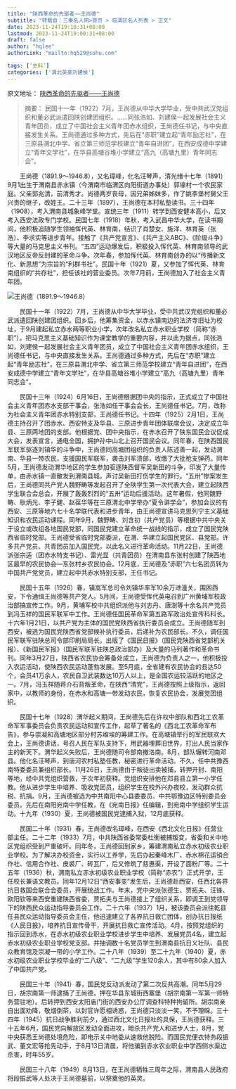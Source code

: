 ```yaml
---
title: "陕西革命的先驱者——王尚德"
subtitle: "转载自：三秦名人网>首页 > 临渭区名人列表 > 正文"
date: 2023-11-24T19:10:31+08:00
lastmod: 2023-11-24T19:00:31+08:00
draft: false
author: "hqlee"
authorLink: "mailto:hq529@sohu.com"

tags: [‘史料’]
categories: ['渭北英豪刘建侯']
---
```


原文地址：
[陕西革命的先驱者——王尚德](http://mingren.sanqinyou.com/2018/03/09/183920564922784.html)

> 摘要： 民国十一年（1922）7月，王尚德从中华大学毕业，受中共武汉党组织和董必武派遣回陕创建团组织。……同张浩如、刘建侯一起发展社会主义青年团员，成立了中国社会主义青年团赤水组织，王尚德任书记，与中央直接发生关系。王尚德通过多种方式，先后在“赤职”建立起“青年励志社”，在三原县渭北中学、省立第三师范学校建立“青年自进团”，在西安成德中学建立“青年文学社”，在华县高塘谷堆小学建立“高九（高塘九里）青年同志会”。


　　王尚德（1891.9～1946.8），又名璋峰，化名汪琴声，清光绪十七年（1891）9月1出生于渭南县赤水镇（今渭南市临渭区向阳街道办事处）郭壕村一个农民家庭。父亲郭兆清，前清秀才。尚德两岁丧母，因兄弟姊妹多，作了姚李堡村舅父王兴贵的继子，改姓王。二十三年（1897），王尚德在本村私塾读书。三十四年（1908），考入渭南县城象峰学堂。宣统三年（1911）转学到西安健本高小，后又考入西安法政专门学校。民国七年（1918）年秋，考入武昌中华大学，在读书期间，他积极追随学生领袖恽代英、林育南，结识了肖楚女、施洋、林育英（张浩）、李求实等进步青年。接触了《共产党宣言》、《共产主义ABC》、《阶级斗争》等大量的马克思主义书刊。“五四”运动爆发后，积极投入恽代英、林育南领导的武汉地区反帝反封建的革命斗争。次年春，参加恽代英、林育南创办的以“传播新文化、新思想”为宗旨的“利群书社”。民国十年（1921）夏，又参加了恽代英、林育南组织的“共存社”，担任该社的营业委员。次年7月前，王尚德加入了社会主义青年团。


 ![ 王尚德（1891.9～1946.8）](/images/ljh/ljh025-1.png "陕西革命的先驱者———王尚德（1891.9～1946.8）")

　　民国十一年（1922）7月，王尚德从中华大学毕业，受中共武汉党组织和董必武派遣回陕创建团组织。回乡后，他筹集资金，以赤水镇南边的法济寺旧址为校址，于9月建起私立赤水两等职业小学，次年改名私立赤水职业学校（简称“赤职”）。把马克思主义基础知识作为课堂教学的重要内容，并以此为据点，同张浩如，刘建侯一起发展社会主义青年团员，成立了中国社会主义青年团赤水组织，王尚德任书记，与中央直接发生关系。王尚德通过多种方式，先后在“赤职”建立起“青年励志社”，在三原县渭北中学、省立第三师范学校建立“青年自进团”，在西安成德中学建立“青年文学社”，在华县高塘谷堆小学建立“高九（高塘九里）青年同志会”。

 
　　民国十三年（1924）6月16日，王尚德根据团中央的指示，正式成立了中国社会主义青年团赤水支部干事会，张浩如任干事会会长，王尚德任书记。7月，改称为社会主义青年团赤水特别支部，王尚德任书记。十四年（1925）2月1日，王尚德主持召开了团赤水、西安特支及华县、三原进步青年团体联席会议，决定成立华县、三原两地团的支部。他根据党、团中央指示，在赤水召开了陕东国民会议促成大会，发表宣言，通电全国，拥护孙中山北上召开国民会议。同年春，在陕西国民军联军驱逐刘镇华的斗争中，王尚德同高塘团组织的负责人陈述善一起，发动渭南、华县一带农民，支援国民军联军，袭击刘军溃部，收缴了大批枪支弹药。同年5月，王尚德发动渭华地区的学生参加驱逐陕西督军吴新田的斗争，印发了大量传单，由赤水镇一直散发到渭南县城，声讨吴新田打伤学生的罪行。“五卅”惨案发生后，王尚德同共产党人魏野畴等发起召开了全陕学生第一次代表大会，建立起陕西学生联合会总会，开展了轰轰烈烈的“五卅”运动后援活动。这年暑假，他同魏野畴、耿炳光、李子健、赵葆华等在三原渭北中学举办“夏令讲学会”，参加会议的有西安、三原等地六七十名学联代表和进步青年，由王尚德宣讲马克思列宁主义基础知识和农民运动课程。同年9月，魏野畴、刘含初（共产党员）等根据中共中央关于设立或改组各地国民党部，同国民党建立革命统一战线的指示，成立了国民党陕西省临时党部。王尚德受省临时党部委派，在渭、华建立起国民党区、县党部。许多共产党员、共青团员加入国民党，以此名义进行革命活动。11月22日，王尚德派张宗适（团赤水特支书记）、雷光显（共青团员）在渭南县东张村创建了陕西地区最早的农民协会—东张村乡农民协会。12月底，王尚德及“赤职”六七名团员转为中国共产党党员，建立起中共赤水特别支部，王任书记。

 
　　民国十五年（1926）春，镇嵩军总司令刘镇华率军10余万进潼关，围困西安，下令通缉王尚德等共产党人。5月间，王尚德受恽代英电召到广州黄埔军校政治部搞宣传工作。9月，黄埔军校中共组织派他与刘志丹、唐澍等十余名共产党员到冯玉祥的国民军联军中工作。王尚德任国民革命军第五路军政治处宣传科科长。十六年1月21日，以共产党为主体的国民党陕西省执行委员会成立。王尚德随军到西安，被选为国民党陕西省党部候补执行委员，后递补为农民部长。不久，调任国民军联军驻陕总司令部印刷局局长，出版了《国民日报》（国民党陕西省党部机关报）、《新国民军报》（国民军联军驻陕总政治部办）及大量的马列著作和革命书刊。同年3月27日，陕西省农民协会筹备处成立，王尚德为负责人之一，他积极投入农运活动，使陕西农民运动蓬勃发展。至5月底，全省建有农民协会的县达50个，会员41万余人，农民自卫武装数达10万人以上，是全国农运较活跃的地区之一。7月，冯玉祥随蒋介石背叛革命，在陕西“清党”，王尚德按照上级指示，返回家中，以教师的身份，在赤水和高塘一带发动农民，恢复农民协会，发展党团组织。

 
　　民国十七年（1928）渭华起义期间，王尚德先后在许权中部队和西北工农革命军军事委员会负责农民运动和宣传工作，起草了著名的《西北工农革命军布告》，参与崇凝和高塘地区部分村苏维埃的筹建工作。在高塘镇举行的军民联欢大会上，王尚德讲话，号召人民在军队支持下，用武器埋葬旧世界，打出人民当家作主的新天下。渭华起义失败后，王尚德随司令部南撤洛南。8月，部队辗转河南邓县。他化名汪琴声，到唐河农村私塾任教，秘密进行革命活动。不久，任中共豫西南特委委员兼组织部长。11月26日，王尚德由于叛徒出卖被捕，转押开封、南阳等地，经中共党组织营救，于次年初获释。党组织安排他在邓县县立第一小学任教。他从进步学生中培养、吸收党团员，组织学生在校外兴办夜校，发动群众抗税、抗捐。9月，王尚德被选为中共南阳中心县委委员、中共鄂豫边区特别委员会委员。先后在南阳宛南中学任教，在《宛南日报》任编辑，到宛南中学组织学生运动。十九年（1930）夏，王尚德被国民党逮捕入狱，12月底获释。

 
　　民国二十年（1931）春，王尚德改名璋峰，在西安《西北文化日报》任营业部主任。二十二年（1933）7月，中共陕西省委常委杜衡被捕叛变，省委和关中地区党组织受到严重破坏。同年冬，王尚德回到家乡，筹建渭南私立赤水初级农业职业学校。为了解决办校资金，实行以工养学，先后办起秦峰木厂、赤水棉花运销合作社、信用合作社、皮裘厂、砖瓦厂，后又修筑了慈惠渠，开设了面粉厂等。二十五年（1936）秋，渭南私立赤水初级农业职业学校（简称“赤农”）正式开学，王任校长兼语文教员。同年12月12日“西安事变”发生后，王尚德赴西安，任西北各界抗日救国会联合会委员，开展统战工作。年末，党中央派张德生、贾拓夫、汪锋、欧阳钦等来西安重建陕西省委，贾拓夫与王尚德接上了组织关系，即调王到党领导下的陕西民众运动指导委员会工作。二十六年（1937）1月，被该委员会派往乾县任县民众运动指导委员会主任，他迅速建立了各界抗日救亡团体，创办抗日报纸《人民日报》，培养抗日宣传骨干，开展抗日救亡宣传活动。4月，按照党组织的指示回到赤水，在赤水初级农业职业学校进步学生中培养、发展党员4名，建立起赤水初级农业职业学校党支部。并抽调数十名党员学生到渭南县抗日义壮队、县民众教育馆及崇凝一带的小学工作。二十八年（1939）至二十九年（1940）夏，赤水初级农业职业学校毕业的“二八级”、“二九级”学生120余人，其中有80余人加入了中国共产党。

 
　　民国三十年（1941）春，国民党反动派发动了第二次反共高潮。同年5月29日，胡宗南第一师逮捕了王尚德，押在华县东城街西寨堡（胡宗南第一军第一师特务营驻地）。后转押到西安太阳庙门街的西安办公厅调查科特种拘留所。胡宗南亲自出面劝降，敬烟倒茶，以封官许愿相诱惑，王尚德只淡淡一笑，不予理睬。三十四年（1945）抗日战争胜利前夕，通过西北文化日报社的具保，王尚德获释。三十五年6月，国民党向解放区发动全面进攻，暗杀共产党人和进步人士，8月，党中央获悉王尚德处境危险，即电示关中地委从速救他脱险。而国民党便衣特务段振武、董文宏等抢先动手，于8月13日清晨，将他骗到赤水农业职业中学西侧水渠边杀害，时年55岁。
 
 
　　民国三十八年（1949）8月13日，在王尚德牺牲三周年之际，渭南县人民政府将段振武等人处决于王尚德墓前，以祭奠他的英灵。
